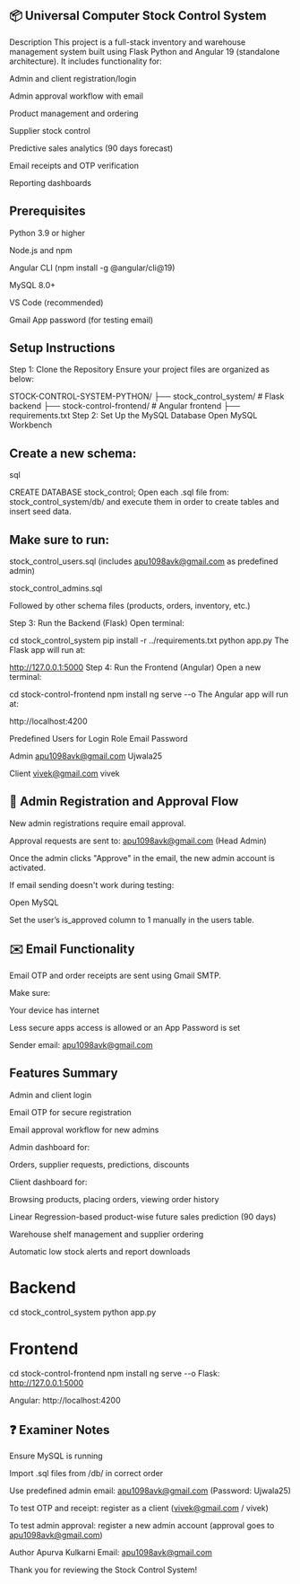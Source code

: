 ## 📦 Universal Computer Stock Control System
Description
This project is a full-stack inventory and warehouse management system built using Flask Python and Angular 19 (standalone architecture). It includes functionality for:

Admin and client registration/login

Admin approval workflow with email

Product management and ordering

Supplier stock control

Predictive sales analytics (90 days forecast)

Email receipts and OTP verification

Reporting dashboards

## Prerequisites
Python 3.9 or higher

Node.js and npm

Angular CLI (npm install -g @angular/cli@19)

MySQL 8.0+

VS Code (recommended)

Gmail App password (for testing email)

## Setup Instructions
Step 1: Clone the Repository
Ensure your project files are organized as below:

STOCK-CONTROL-SYSTEM-PYTHON/
├── stock_control_system/       # Flask backend
├── stock-control-frontend/     # Angular frontend
├── requirements.txt
Step 2: Set Up the MySQL Database
Open MySQL Workbench

## Create a new schema:

sql

CREATE DATABASE stock_control;
Open each .sql file from:
stock_control_system/db/
and execute them in order to create tables and insert seed data.

## Make sure to run:

stock_control_users.sql (includes apu1098avk@gmail.com as predefined admin)

stock_control_admins.sql

Followed by other schema files (products, orders, inventory, etc.)

Step 3: Run the Backend (Flask)
Open terminal:


cd stock_control_system
pip install -r ../requirements.txt
python app.py
The Flask app will run at:


http://127.0.0.1:5000
Step 4: Run the Frontend (Angular)
Open a new terminal:


cd stock-control-frontend
npm install
ng serve --o
The Angular app will run at:

http://localhost:4200

Predefined Users for Login
Role	Email	  Password

Admin	apu1098avk@gmail.com	Ujwala25

Client	vivek@gmail.com	vivek

## 🔐 Admin Registration and Approval Flow
New admin registrations require email approval.

Approval requests are sent to:
apu1098avk@gmail.com (Head Admin)

Once the admin clicks "Approve" in the email, the new admin account is activated.

If email sending doesn't work during testing:

Open MySQL

Set the user’s is_approved column to 1 manually in the users table.

## ✉️ Email Functionality
Email OTP and order receipts are sent using Gmail SMTP.

Make sure:

Your device has internet

Less secure apps access is allowed or an App Password is set

Sender email: apu1098avk@gmail.com

## Features Summary
Admin and client login

Email OTP for secure registration

Email approval workflow for new admins

Admin dashboard for:

Orders, supplier requests, predictions, discounts

Client dashboard for:

Browsing products, placing orders, viewing order history

Linear Regression-based product-wise future sales prediction (90 days)

Warehouse shelf management and supplier ordering

Automatic low stock alerts and report downloads



# Backend
cd stock_control_system
python app.py

# Frontend
cd stock-control-frontend
npm install
ng serve --o
Flask: http://127.0.0.1:5000

Angular: http://localhost:4200

## ❓ Examiner Notes
Ensure MySQL is running

Import .sql files from /db/ in correct order

Use predefined admin email: apu1098avk@gmail.com (Password: Ujwala25)

To test OTP and receipt: register as a client (vivek@gmail.com / vivek) 

To test admin approval: register a new admin account (approval goes to apu1098avk@gmail.com)

Author
Apurva Kulkarni
Email: apu1098avk@gmail.com

Thank you for reviewing the Stock Control System!